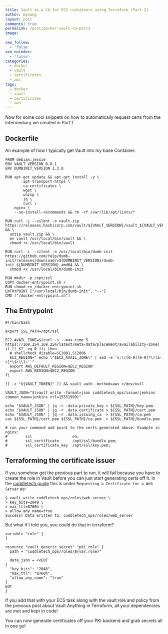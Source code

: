 ```yaml
---
title: Vault as a CA for ECS containers using Terraform (Part 2)
author: myoung
layout: post
comments: true
permalink: /post/docker-vault-ca-part2
image:
  -
seo_follow:
  - 'false'
seo_noindex:
  - 'false'
categories:
  - docker
  - vault
  - certificates
  - aws
tags:
  - docker
  - vault
  - certificates
  - aws
---
```


Now for some cool snippets on how to automatically request certs from the Intermediary we created in Part 1<!-- more -->

## Dockerfile

An example of how I typically get Vault into my base Container:

```
FROM debian:jessie
ENV VAULT_VERSION 0.8.1
ENV DUMBINIT_VERSION 1.2.0

RUN apt-get update && apt-get install -y \
		apt-transport-https \
		ca-certificates \
		wget \
		unzip \
		jq \
		curl \
    nginx \
	--no-install-recommends && rm -rf /var/lib/apt/lists/*

RUN curl -L --silent -o vault.zip https://releases.hashicorp.com/vault/${VAULT_VERSION}/vault_${VAULT_VERSION}_linux_amd64.zip && \
  unzip vault.zip && \
  mv vault /usr/local/bin/vault && \
  chmod +x /usr/local/bin/vault

RUN curl -L --silent -o /usr/local/bin/dumb-init https://github.com/Yelp/dumb-init/releases/download/v${DUMBINIT_VERSION}/dumb-init_${DUMBINIT_VERSION}_amd64 && \
  chmod +x /usr/local/bin/dumb-init

RUN mkdir -p /opt/ssl
COPY docker-entrypoint.sh /
RUN chmod +x /docker-entrypoint.sh
ENTRYPOINT ["/usr/local/bin/dumb-init", "--"]
CMD ["/docker-entrypoint.sh"]
```

## The Entrypoint

```
#!/bin/bash

export SSL_PATH=/opt/ssl

EC2_AVAIL_ZONE=$(curl -s --max-time 5 https://169.254.169.254/latest/meta-data/placement/availability-zone)
if [[ $? -eq 0 ]]; then
  # shellcheck disable=SC2001,SC2006
  EC2_REGION="`echo \"$EC2_AVAIL_ZONE\" | sed -e 's:\([0-9][0-9]*\)[a-z]*\$:\\1:'`"
  export AWS_DEFAULT_REGION=$EC2_REGION
  export AWS_REGION=$EC2_REGION
fi

[[ -z "${VAULT_TOKEN}" ]] && vault auth -method=aws >/dev/null

VAULT_JSON="$(vault write -format=json cuddletech_ops/issue/jenkins common_name=jenkins ttl=15551999)"

echo "$VAULT_JSON" | jq -r .data.private_key > ${SSL_PATH}/key.pem
echo "$VAULT_JSON" | jq -r .data.certificate > ${SSL_PATH}/cert.pem
echo "$VAULT_JSON" | jq -r .data.issuing_ca  > ${SSL_PATH}/ca.pem
cat ${SSL_PATH}/cert.pem ${SSL_PATH}/ca.pem  > ${SSL_PATH}/bundle.pem

# run your command and point to the certs generated above. Example in nginx:
#        ssl                  on;
#        ssl_certificate      /opt/ssl/bundle.pem;
#        ssl_certificate_key  /opt/ssl/key.pem;
```

## Terraforming the certificate issuer

If you somehow get the previous part to run, it will fail because you have to create the role in Vault before you can just start generating certs off it. In the [cuddletech guide](https://cuddletech.com/?p=959) this is under `Requesting a Certificate for a Web Server` as:

```
$ vault write cuddletech_ops/roles/web_server \
> key_bits=2048 \
> max_ttl=8760h \
> allow_any_name=true
Success! Data written to: cuddletech_ops/roles/web_server
```

But what if I told you, you could do that in terraform?

```
variable "role" {
}

resource "vault_generic_secret" "pki_role" {
  path = "cuddletech_ops/roles/${var.role}"

  data_json = <<EOT
{
  "key_bits": "2048",
  "max_ttl": "8760h",
  "allow_any_name": "true"
}
EOT
}
```

If you add that with your ECS task along with the vault role and policy from the previous post about Vault Anything in Terraform, all your dependencies are met and kept in code!

You can now generate certificates off your PKI backend and grab secrets all in one go!
